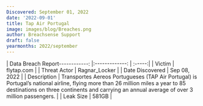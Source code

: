 ```yaml
---
Discovered: September 01, 2022
date: '2022-09-01'
title: Tap Air Portugal
image: images/blog/Breaches.png
author: Breachsense Support
draft: false
yearmonths: 2022/september
---
```


| Data Breach Report------------:     |:-------------:    | :-----:|
| Victim      | flytap.com      | 
| Threat Actor      | Ragnar_Locker      | 
| Date Discovered      | Sep 08, 2022      | 
| Description      | Transportes Aereos Portugueses (TAP Air Portugal) is Portugal’s national airline, flying more than 26 million miles a year to 85 destinations on three continents and carrying an annual average of over 3 million passengers.      | 
| Leak Size      | 581GB      | 

